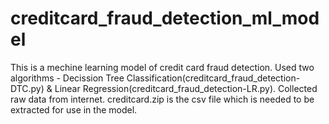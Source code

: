 # creditcard_fraud_detection_ml_model

This is a mechine learning model of credit card fraud detection.
Used two algorithms - Decission Tree Classification(creditcard_fraud_detection-DTC.py) & Linear Regression(creditcard_fraud_detection-LR.py).
Collected raw data from internet.
creditcard.zip is the csv file which is needed to be extracted for use in the model.

